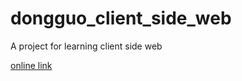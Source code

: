 # dongguo_client_side_web

A project for learning client side web

[online link](https://dongguowu.github.io/dongguo_client_side_web/)
